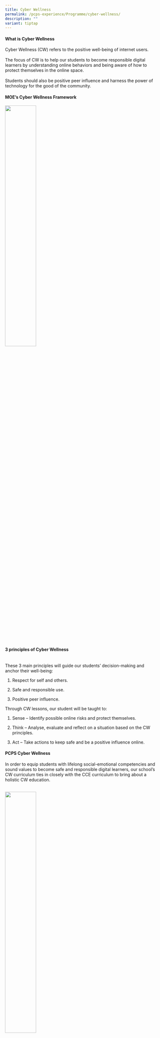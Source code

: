 ```yaml
---
title: Cyber Wellness
permalink: /pcps-experience/Programme/cyber-wellness/
description: ""
variant: tiptap
---
```

<h4>What is Cyber Wellness</h4>
<p>Cyber Wellness (CW) refers to the positive well-being of internet users.
<br>
<br>The focus of CW is to help our students to become responsible digital
learners by understanding online behaviors and being aware of how to protect
themselves in the online space.
<br>
<br>Students should also be positive peer influence and harness the power
of technology for the good of the community.</p>
<h4>MOE’s Cyber Wellness Framework</h4>
<p></p>
<div class="isomer-image-wrapper">
<img style="width:45%" height="auto" width="100%" src="/images/CW1.png">
</div>
<h4>3 principles of Cyber Wellness</h4>
<p>
<br>These 3 main principles will guide our students’ decision-making and anchor
their well-being:</p>
<ol data-tight="true" class="tight">
<li>
<p>Respect for self and others.</p>
</li>
<li>
<p>Safe and responsible use.</p>
</li>
<li>
<p>Positive peer influence.</p>
</li>
</ol>
<p>Through CW lessons, our student will be taught to:</p>
<ol data-tight="true" class="tight">
<li>
<p>Sense – Identify possible online risks and protect themselves.</p>
</li>
<li>
<p>Think – Analyse, evaluate and reflect on a situation based on the CW principles.</p>
</li>
<li>
<p>Act – Take actions to keep safe and be a positive influence online.</p>
</li>
</ol>
<h4>PCPS Cyber Wellness</h4>
<p>In order to equip students with lifelong social-emotional competencies
and sound values to become safe and responsible digital learners, our school’s
CW curriculum ties in closely with the CCE curriculum to bring about a
holistic CW education.
<br>
<br>
</p>
<div class="isomer-image-wrapper">
<img style="width:45%" height="auto" width="100%" src="/images/CW2.jpeg">
</div>
<h4>How PCPS Cyber Wellness curriculum aligns with MOE</h4>
<p>There are 3 major CW themes in the Primary CW curriculum – Cyber identity
and cyber use, Cyber relationships and Cyber citizenship.
<br>
<br>
</p>
<div class="isomer-image-wrapper">
<img style="width:65%" height="auto" width="100%" src="/images/CW3.jpeg">
</div>
<p>
<br>Source:&nbsp;<a href="https://beta.moe.gov.sg/programmes/cyber-wellness/" rel="noopener noreferrer nofollow" target="_blank">https://beta.moe.gov.sg/programmes/cyber-wellness/</a>
</p>
<h4>PCPS Cyber Wellness Themes</h4>
<p>Mapping the major CW themes to our school’s CW curriculum, our school
focuses on the following for each level:
<br>
<br>
</p>
<div class="isomer-image-wrapper">
<img style="width:65%" height="auto" width="100%" src="/images/CW4.jpeg">
</div>
<p>
<br>
</p>
<div class="isomer-image-wrapper">
<img style="width:65%" height="auto" width="100%" src="/images/CW5.jpeg">
</div>
<h4>Baseline ICT Standards</h4>
<p>Baseline ICT standards are sets of essential soft and technical skills
students develop over the course of their education to prepare them for
the future.
<br>
<br>Our school’s CW themes are closely aligned to the Baseline ICT Standards
to meet the learning needs of our students.
<br>
<br>Here is an overview of the learning outcomes covered in our CW curriculum.
<br>
<br>
</p>
<table style="minWidth: 75px">
<colgroup>
<col>
<col>
<col>
</colgroup>
<tbody>
<tr>
<td rowspan="1" colspan="1">
<p><strong>Topic</strong>
</p>
</td>
<td rowspan="1" colspan="1">
<p><strong>Learning Outcomes</strong>
</p>
</td>
<td rowspan="1" colspan="1">
<p><strong>Levels</strong>
</p>
</td>
</tr>
<tr>
<td rowspan="2" colspan="1">
<p>Access to Information</p>
</td>
<td rowspan="1" colspan="1">
<p>Demonstrate effective search skills</p>
</td>
<td rowspan="1" colspan="1">
<p>P5 - 6</p>
</td>
</tr>
<tr>
<td rowspan="1" colspan="1">
<p>Practise safe and ethical search</p>
</td>
<td rowspan="1" colspan="1">
<p>P4 - 6</p>
</td>
</tr>
<tr>
<td rowspan="1" colspan="1">
<p>Information Management</p>
</td>
<td rowspan="1" colspan="1">
<p>Organise digital information (from a wide variety of sources) using appropriate
data
<br>management tools and strategies</p>
</td>
<td rowspan="1" colspan="1">
<p>P5</p>
</td>
</tr>
<tr>
<td rowspan="1" colspan="1">
<p>Inquiry of Information</p>
</td>
<td rowspan="1" colspan="1">
<p>Determine reliability of information</p>
</td>
<td rowspan="1" colspan="1">
<p>P4 - 5</p>
</td>
</tr>
<tr>
<td rowspan="1" colspan="1">
<p>Proactive risk evaluation and management</p>
</td>
<td rowspan="1" colspan="1">
<p>Adopt a proactive
<br>stance to maintain online safety</p>
</td>
<td rowspan="1" colspan="1">
<p>P1 - 6</p>
</td>
</tr>
<tr>
<td rowspan="1" colspan="1">
<p>Design</p>
</td>
<td rowspan="1" colspan="1">
<p>Apply fundamental understanding of ethical/legal issues surrounding the
creation and sharing of digital creation</p>
</td>
<td rowspan="1" colspan="1">
<p>P5</p>
</td>
</tr>
<tr>
<td rowspan="2" colspan="1">
<p>Participation</p>
</td>
<td rowspan="1" colspan="1">
<p>Manage personal online identity and reputation</p>
</td>
<td rowspan="1" colspan="1">
<p>P1, 4, 6</p>
</td>
</tr>
<tr>
<td rowspan="1" colspan="1">
<p>Demonstrate appreciation for diversity and social cohesion</p>
</td>
<td rowspan="1" colspan="1">
<p>P1 - 6</p>
</td>
</tr>
<tr>
<td rowspan="1" colspan="1">
<p>Basic Operation of Computing Devices</p>
</td>
<td rowspan="1" colspan="1">
<p>Operate and navigate in multiple forms of user interface</p>
</td>
<td rowspan="1" colspan="1">
<p>P1 - 6</p>
</td>
</tr>
<tr>
<td rowspan="1" colspan="1">
<p>Basic Operation of Applications/Software</p>
</td>
<td rowspan="1" colspan="1">
<p>Use application software, files and folders effectively</p>
</td>
<td rowspan="1" colspan="1">
<p>P1 - 6</p>
</td>
</tr>
<tr>
<td rowspan="1" colspan="1">
<p></p>
</td>
<td rowspan="1" colspan="1">
<p></p>
</td>
<td rowspan="1" colspan="1">
<p></p>
</td>
</tr>
</tbody>
</table>
<h4>Our Programmes and Initiatives</h4>
<p>Programmes and initiatives are carefully curated according to CW themes,
keeping in mind the current affairs in our cyber world.
<br>1.<strong><em> Class Talks</em></strong>
<br>In Term 1, each level will go through a Cyber Wellness class talk to have
a better understanding of the main CW theme of the level.
<br>2.<strong><em> SLS Lessons in Term 2 and Term 4</em></strong>
<br>As a follow-up to the class talk, students will recap and be engaged in
activities related to the CW theme. This allows students to learn and apply
their skills in scenario-based questions and Cyber Wellness-related games.
<br>3.<strong><em> Cyber Wellness Student Ambassadors (CWSAs)</em></strong>
<br>CWSAs are role models who actively influence their peers to create a safe
and kind online community. They do this through:</p>
<ul data-tight="true" class="tight">
<li>
<p>Guiding their peers on how to behave in the digital world</p>
</li>
<li>
<p>Championing school-wide CW outreach efforts</p>
</li>
</ul>
<p>CWSAs are given opportunities to attend workshops and be part of CW projects
to create awareness about CW in school.&nbsp;</p>
<div class="isomer-image-wrapper">
<img style="width:65%" height="auto" width="100%" src="/images/CW6.jpeg">
</div>
<p><em>Our Cyber Wellness Student Ambassadors 2019 presenting on Personal Data Protection.</em>
<br>
<br>4.<strong><em> ICT Connect @ Cove</em></strong>
<br>To complement the CW curriculum in school, parents can play an important
role in demonstrating how technology can be used responsibly by guiding
our students on how to navigate the cyber safe safely.</p>
<p>Our newsletters provide useful and bite-sized tips for parents on how
to support our students in their Cyber Wellness education.</p>
<p>Get your eyes and mind on our latest newsletter released termly!</p>
<p>Please click on the <a href="https://www.punggolcovepri.moe.edu.sg/communication-with-parents/" rel="noopener noreferrer nofollow" target="_blank">image</a> below
to get the newsletter
<br>
<br>
</p>
<p></p>